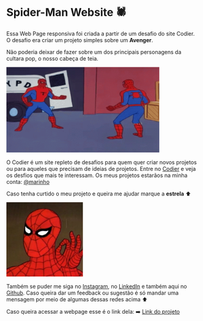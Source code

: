# Spider-Man Website :spider:

Essa Web Page responsiva foi criada a partir de um desafio do site Codier. O desafio era criar um projeto simples sobre um **Avenger**.
  
Não poderia deixar de fazer sobre um dos principais personagens da cultara pop, o nosso cabeça de teia.

<img src="/spider-man/images/mememaster.gif" width="400px">

O Codier é um site repleto de desafios para quem quer criar novos projetos ou para aqueles que precisam de ideias de projetos. Entre no [Codier](https://codier.io/) e veja os desfios que mais te interessam. Os meus projetos estarãos na minha conta: [@marinho](https://codier.io/@marinho)

Caso tenha curtido o meu projeto e queira me ajudar marque a  **estrela** :arrow_up:

<img src="/spider-man/images/perfect.jfif" width="200px">

Também se puder me siga no [Instagram](https://www.instagram.com/marinho.dev/), no [LinkedIn](https://www.linkedin.com/in/matheus-marinho-71ab321b6/) e também aqui no [Github](https://github.com/marinhoo). Caso queira dar um feedback ou sugestão é só mandar uma mensagem por meio de algumas dessas redes acima :arrow_up:

Caso queira acessar a webpage esse é o link dela:
:arrow_right: [Link do projeto](https://marinhoo.github.io/spider-man-website/spider-man/)
